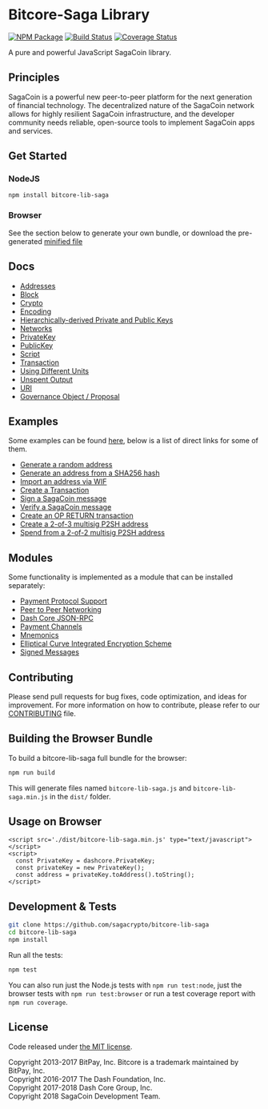 Bitcore-Saga Library
================

[![NPM Package](https://img.shields.io/npm/v/@dashevo/bitcore-lib-saga.svg?style=flat-square)](https://www.npmjs.org/package/@dashevo/bitcore-lib-saga)
[![Build Status](https://img.shields.io/travis/dashevo/bitcore-lib-saga.svg?branch=master&style=flat-square)](https://travis-ci.org/dashevo/bitcore-lib-saga)
[![Coverage Status](https://img.shields.io/coveralls/dashevo/bitcore-lib-saga.svg?style=flat-square)](https://coveralls.io/github/dashevo/bitcore-lib-saga?branch=master)

A pure and powerful JavaScript SagaCoin library.

## Principles

SagaCoin is a powerful new peer-to-peer platform for the next generation of financial technology. The decentralized nature of the SagaCoin network allows for highly resilient SagaCoin infrastructure, and the developer community needs reliable, open-source tools to implement SagaCoin apps and services.

## Get Started
### NodeJS
```
npm install bitcore-lib-saga
```

### Browser

See the section below to generate your own bundle, or download the pre-generated [minified file](dist/bitcore-lib-saga.min.js)


## Docs

* [Addresses](docs/address.md)
* [Block](docs/block.md)
* [Crypto](docs/crypto.md)
* [Encoding](docs/encoding.md)
* [Hierarchically-derived Private and Public Keys](docs/hierarchical.md)
* [Networks](docs/networks.md)
* [PrivateKey](docs/privatekey.md)
* [PublicKey](docs/publickey.md)
* [Script](docs/script.md)
* [Transaction](docs/transaction.md)
* [Using Different Units](docs/unit.md)
* [Unspent Output](docs/unspentoutput.md)
* [URI](docs/uri.md)
* [Governance Object / Proposal](docs/govobject/govobject.md)

## Examples

Some examples can be found [here](docs/examples.md), below is a list of direct links for some of them.


* [Generate a random address](docs/examples.md#generate-a-random-address)
* [Generate an address from a SHA256 hash](docs/examples.md#generate-a-address-from-a-sha256-hash)
* [Import an address via WIF](docs/examples.md#import-an-address-via-wif)
* [Create a Transaction](docs/examples.md#create-a-transaction)
* [Sign a SagaCoin message](docs/examples.md#sign-a-bitcoin-message)
* [Verify a SagaCoin message](docs/examples.md#verify-a-bitcoin-message)
* [Create an OP RETURN transaction](docs/examples.md#create-an-op-return-transaction)
* [Create a 2-of-3 multisig P2SH address](docs/examples.md#create-a-2-of-3-multisig-p2sh-address)
* [Spend from a 2-of-2 multisig P2SH address](docs/examples.md#spend-from-a-2-of-2-multisig-p2sh-address)

## Modules

Some functionality is implemented as a module that can be installed separately:

* [Payment Protocol Support](https://github.com/dashevo/dashcore-payment-protocol)
* [Peer to Peer Networking](https://github.com/dashevo/dashcore-p2p)
* [Dash Core JSON-RPC](https://github.com/dashevo/dashd-rpc)
* [Payment Channels](https://github.com/dashevo/dashcore-channel)
* [Mnemonics](https://github.com/dashevo/dashcore-mnemonic)
* [Elliptical Curve Integrated Encryption Scheme](https://github.com/dashevo/bitcore-ecies-dash)
* [Signed Messages](https://github.com/dashevo/bitcore-message-dash)

## Contributing

Please send pull requests for bug fixes, code optimization, and ideas for improvement. For more information on how to contribute, please refer to our [CONTRIBUTING](https://github.com/dashevo/bitcore-lib-saga/blob/master/CONTRIBUTING.md) file.

## Building the Browser Bundle

To build a bitcore-lib-saga full bundle for the browser:

```sh
npm run build
```

This will generate files named `bitcore-lib-saga.js` and `bitcore-lib-saga.min.js` in the `dist/` folder.

## Usage on Browser

```
<script src='./dist/bitcore-lib-saga.min.js' type="text/javascript"></script>
<script>
  const PrivateKey = dashcore.PrivateKey;
  const privateKey = new PrivateKey();
  const address = privateKey.toAddress().toString();
</script>
```

## Development & Tests

```sh
git clone https://github.com/sagacrypto/bitcore-lib-saga
cd bitcore-lib-saga
npm install
```

Run all the tests:

```sh
npm test
```

You can also run just the Node.js tests with `npm run test:node`, just the browser tests with `npm run test:browser`
or run a test coverage report with `npm run coverage`.

## License

Code released under [the MIT license](LICENSE).

Copyright 2013-2017 BitPay, Inc. Bitcore is a trademark maintained by BitPay, Inc.  
Copyright 2016-2017 The Dash Foundation, Inc.  
Copyright 2017-2018 Dash Core Group, Inc.  
Copyright 2018 SagaCoin Development Team.

